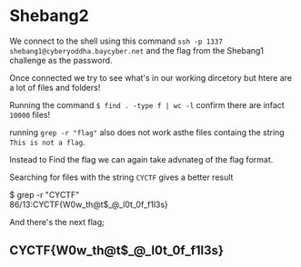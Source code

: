 # Shebang2


We connect to the shell using this command `ssh -p 1337 shebang1@cyberyoddha.baycyber.net` and the flag from the Shebang1 challenge as the password.

Once connected we try to see what's in our working dircetory but htere are a lot of files and folders!

Running the command `$ find . -type f | wc -l` confirm there are infact `10000` files!

running `grep -r "flag"` also does not work asthe files containg the string `This is not a flag`.

Instead to Find the flag we can again take advnateg of the flag format.

Searching for files with the string `CYCTF` gives a better result

$ grep -r "CYCTF"    
86/13:CYCTF{W0w_th@t$_@_l0t_0f_f1l3s}

And there's the next flag;

## CYCTF{W0w_th@t$_@_l0t_0f_f1l3s}
